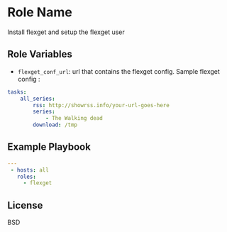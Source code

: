 Role Name
=========

Install flexget and setup the flexget user

Role Variables
--------------

 - `flexget_conf_url`: url that contains the flexget config. Sample flexget config :

```yaml
tasks:
    all_series:
        rss: http://showrss.info/your-url-goes-here
        series:
            - The Walking dead
        download: /tmp
```

Example Playbook
----------------

```yaml
---
 - hosts: all
   roles:
     - flexget
```

License
-------

BSD


